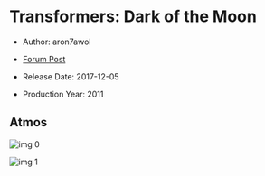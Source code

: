# Transformers: Dark of the Moon

* Author: aron7awol

* [Forum Post](https://www.avsforum.com/threads/bass-eq-for-filtered-movies.2995212/post-56818154)

* Release Date: 2017-12-05
* Production Year: 2011

## Atmos

![img 0](https://i.imgur.com/o892lli.jpg)

![img 1](https://i.imgur.com/RqnAtNt.png)

